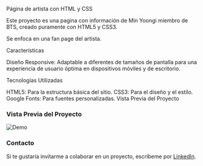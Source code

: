 Página de artista con HTML y CSS

Este proyecto es una pagina con información de Min Yoongi miembro de BTS, creado puramente con HTML5 y CSS3.

Se enfoca en una fan page del artista.

Características

Diseño Responsive: Adaptable a diferentes de tamaños de pantalla para una experiencia de usuario óptima en dispositivos móviles y de escritorio.


Tecnologías Utilizadas

HTML5: Para la estructura básica del sitio.
CSS3: Para el diseño y el estilo.
Google Fonts: Para fuentes personalizadas.
Vista Previa del Proyecto

### Vista Previa del Proyecto
![Demo](imagenes/yoongi_vistaprevia.png)

### Contacto
Si te gustaría invitarme a colaborar en un proyecto, escríbeme por [LinkedIn](https://www.linkedin.com/in/jessica-malc/).
